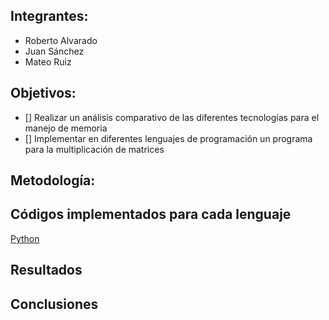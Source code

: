 ## Integrantes:

- Roberto Alvarado
- Juan Sánchez
- Mateo Ruiz

## Objetivos:

- [] Realizar un análisis comparativo de las diferentes tecnologías para el manejo de memoria
- [] Implementar en diferentes lenguajes de programación un programa para la multiplicación de matrices

## Metodología:


## Códigos implementados para cada lenguaje

[Python](./code/python.md)

## Resultados 

## Conclusiones

